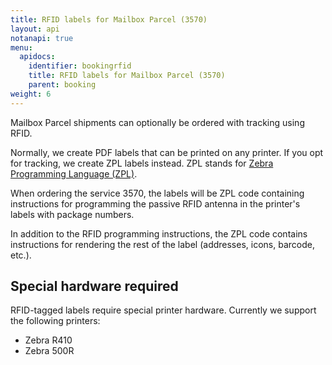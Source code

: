 ```yaml
---
title: RFID labels for Mailbox Parcel (3570)
layout: api
notanapi: true
menu:
  apidocs:
    identifier: bookingrfid
    title: RFID labels for Mailbox Parcel (3570)
    parent: booking
weight: 6
---
```


Mailbox Parcel shipments can optionally be ordered with tracking using RFID.

Normally, we create PDF labels that can be printed on any printer. If you opt for tracking, we create ZPL labels instead. ZPL stands for [Zebra Programming Language (ZPL)](https://en.wikipedia.org/wiki/Zebra_(programming_language)).

When ordering the service 3570, the labels will be ZPL code containing instructions for programming the passive RFID antenna in the printer's labels with package numbers.

In addition to the RFID programming instructions, the ZPL code contains instructions for rendering the rest of the label (addresses, icons, barcode, etc.).

## Special hardware required
RFID-tagged labels require special printer hardware. Currently we support the following printers:

- Zebra R410
- Zebra 500R
